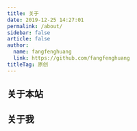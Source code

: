 ```yaml
---
title: 关于
date: 2019-12-25 14:27:01
permalink: /about/
sidebar: false
article: false
author: 
  name: fangfenghuang
  link: https://github.com/fangfenghuang
titleTag: 原创
---
```


## 关于本站

## 关于我
